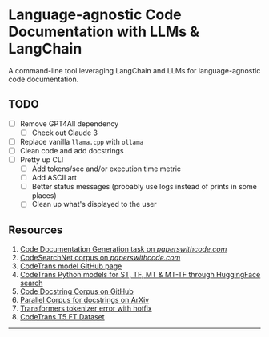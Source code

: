 # Language-agnostic Code Documentation with LLMs & LangChain

A command-line tool leveraging LangChain and LLMs for language-agnostic code documentation.

<!-- ## Usage

_Under maintenance._

Run `install.sh`. If you have a GPU on your machine, use the `-g` flag to install the correct dependencies for `llama-cpp`. When in doubt, always create a new Python virtual environment, like so:
1. `python3 -m venv <path_to_venv>`
2. `source venv/bin/activate` for Linux. The command differs with OS.
3. `chmod +x ./install.sh`
4. `./install.sh` -->

## TODO

- [ ] Remove GPT4All dependency
  - [ ] Check out Claude 3
- [ ] Replace vanilla `llama.cpp` with `ollama`
- [ ] Clean code and add docstrings
- [ ] Pretty up CLI
  - [ ] Add tokens/sec and/or execution time metric
  - [ ] Add ASCII art
  - [ ] Better status messages (probably use logs instead of prints in some places)
  - [ ] Clean up what's displayed to the user

## Resources

1. [Code Documentation Generation task on *paperswithcode.com*](https://paperswithcode.com/task/code-documentation-generation)
2. [CodeSearchNet corpus on *paperswithcode.com*](https://paperswithcode.com/dataset/codesearchnet)
3. [CodeTrans model GitHub page](https://github.com/agemagician/CodeTrans)
4. [CodeTrans Python models for ST, TF, MT & MT-TF through HuggingFace search](https://huggingface.co/search/full-text?q=codetrans+code+documentation+generation+python&type=model)
5. [Code Docstring Corpus on GitHub](https://github.com/EdinburghNLP/code-docstring-corpus)
6. [Parallel Corpus for docstrings on ArXiv](https://arxiv.org/abs/1707.02275)
7. [Transformers tokenizer error with hotfix](https://discuss.huggingface.co/t/error-with-new-tokenizers-urgent/2847/3)
8. [CodeTrans T5 FT Dataset](https://www.dropbox.com/sh/488bq2of10r4wvw/AACs5CGIQuwtsD7j_Ls_JAORa/finetuning_dataset?dl=0&subfolder_nav_tracking=1)

---
